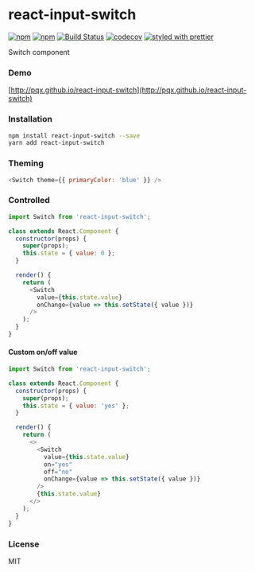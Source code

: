 # react-input-switch

[![npm](https://img.shields.io/npm/v/react-input-switch.svg)](https://www.npmjs.com/package/react-input-switch)
[![npm](https://img.shields.io/npm/dm/react-input-switch.svg)](https://www.npmjs.com/package/react-input-switch)
[![Build Status](https://travis-ci.org/pqx/react-input-switch.svg?branch=master)](https://travis-ci.org/pqx/react-input-switch)
[![codecov](https://codecov.io/gh/pqx/react-input-switch/branch/master/graph/badge.svg)](https://codecov.io/gh/pqx/react-input-switch)
[![styled with prettier](https://img.shields.io/badge/styled_with-prettier-ff69b4.svg)](https://github.com/prettier/prettier)

Switch component

### Demo

[http://pqx.github.io/react-input-switch](http://pqx.github.io/react-input-switch)

### Installation

```sh
npm install react-input-switch --save
yarn add react-input-switch
```

### Theming

```javascript
<Switch theme={{ primaryColor: 'blue' }} />
```

### Controlled

```javascript
import Switch from 'react-input-switch';

class extends React.Component {
  constructor(props) {
    super(props);
    this.state = { value: 0 };
  }

  render() {
    return (
      <Switch
        value={this.state.value}
        onChange={value => this.setState({ value })}
      />
    );
  }
}
```

#### Custom on/off value

```javascript
import Switch from 'react-input-switch';

class extends React.Component {
  constructor(props) {
    super(props);
    this.state = { value: 'yes' };
  }

  render() {
    return (
      <>
        <Switch
          value={this.state.value}
          on="yes"
          off="no"
          onChange={value => this.setState({ value })}
        />
        {this.state.value}
      </>
    );
  }
}
```

### License

MIT

